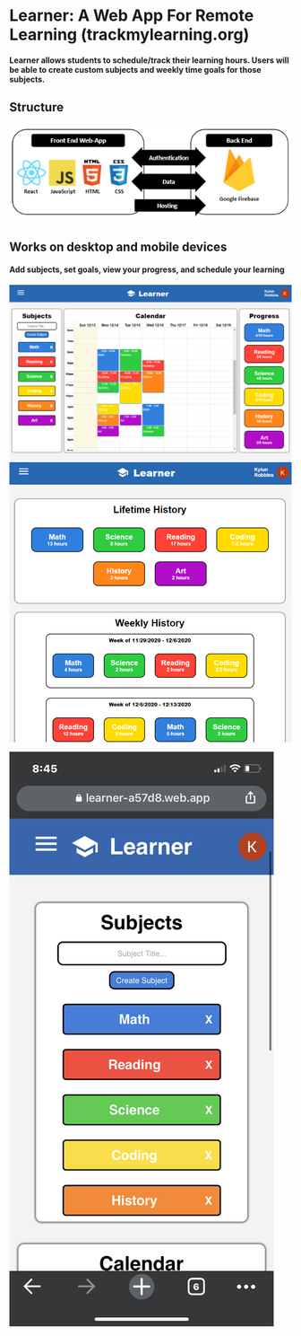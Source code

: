 # Learner: A Web App For Remote Learning (trackmylearning.org)
#### Learner allows students to schedule/track their learning hours. Users will be able to create custom subjects and weekly time goals for those subjects.  


## Structure 
![alt text](https://github.com/kylunr/Learner/blob/master/src/screenshots/structure.PNG)

## Works on desktop and mobile devices
#### Add subjects, set goals, view your progress, and schedule your learning
![alt text](https://github.com/kylunr/Learner/blob/master/src/screenshots/web_screenshot_1.png)
![alt text](https://github.com/kylunr/Learner/blob/master/src/screenshots/web_screenshot_2.png)

![alt text](https://github.com/kylunr/Learner/blob/master/src/screenshots/mobile_screenshot_1.PNG)

